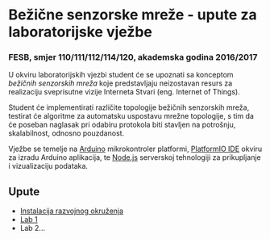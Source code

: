 # Bežične senzorske mreže - upute za laboratorijske vježbe

### FESB, smjer 110/111/112/114/120, akademska godina 2016/2017

U okviru laboratorijskih vjezbi student će se upoznati sa konceptom *bežičnih senzorskih mreža* koje predstavljaju neizostavan resurs za realizaciju sveprisutne vizije Interneta Stvari (eng. Internet of Things).

Student će implementirati različite topologije bežičnih senzorskih mreža, testirat će algoritme za automatsku uspostavu mrežne topologije, s tim da će poseban naglasak pri odabiru protokola biti stavljen na potrošnju, skalabilnost, odnosno pouzdanost.

Vježbe se temelje na [Arduino](https://www.arduino.cc) mikrokontroler platformi, [PlatformIO IDE](http://platformio.org/platformio-ide) okviru za izradu Arduino aplikacija, te [Node.js](https://nodejs.org/) serverskoj tehnologiji za prikupljanje i vizualizaciju podataka.

## Upute

- [Instalacija razvojnog okruženja](https://github.com/toperkov/WiSe-2016-17/blob/master/upute/instalacija-razvojnog-okruzenja.md)
- [Lab 1](https://github.com/toperkov/WiSe-2016-17-lab1)
- Lab 2...
